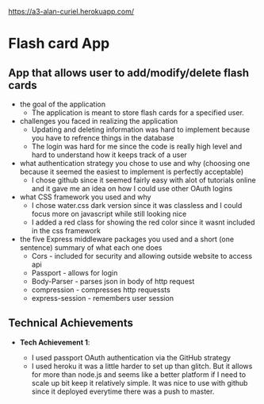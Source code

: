 https://a3-alan-curiel.herokuapp.com/

# Flash card App

## App that allows user to add/modify/delete flash cards

- the goal of the application
  - The application is meant to store flash cards for a specified user.
- challenges you faced in realizing the application
  - Updating  and deleting information was hard to implement because you have to refrence things in the database
  - The login was hard for me since the code is really high level and hard to understand how it keeps track of a user
- what authentication strategy you chose to use and why (choosing one because it seemed the easiest to implement is perfectly acceptable)
  - I chose github since it seemed fairly easy with alot of tutorials online and it gave me an idea on how I could use other OAuth logins
- what CSS framework you used and why
  - I chose water.css dark version since it was classless and I could focus more on javascript while still looking nice
  - I added a red class for showing the red color since it wasnt included in the css framework
- the five Express middleware packages you used and a short (one sentence) summary of what each one does
  - Cors - included for security and allowing outside website to access api
  - Passport - allows for login
  - Body-Parser - parses json in body of http request
  - compression - compresses http requessts
  - express-session - remembers user session

## Technical Achievements
- **Tech Achievement 1**: 

  - I used passport OAuth authentication via the GitHub strategy
  - I used heroku it was a little harder to set up than glitch. But it allows for more than node.js and seems like a better platform if I need to scale up bit keep it relatively simple. It was nice to use with github since it deployed everytime there was a push to master.


